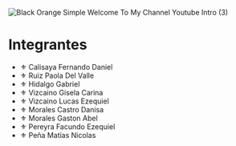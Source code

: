  ![Black   Orange Simple Welcome To My Channel Youtube Intro (3)](https://github.com/CodeSystem2022/Proyecto-Integrador-Python-TEAM-FORTRAN-2023/assets/100379618/7b46734c-c76f-478d-a952-d32a434d6191)
 # Integrantes 

- ⚜️ Calisaya Fernando Daniel
- ⚜️ Ruiz Paola Del Valle
- ⚜️ Hidalgo Gabriel
- ⚜️ Vizcaino Gisela Carina
- ⚜️ Vizcaino Lucas Ezequiel
- ⚜️ Morales Castro Danisa
- ⚜️ Morales Gaston Abel
- ⚜️ Pereyra Facundo Ezequiel
- ⚜️ Peña Matías Nicolas
